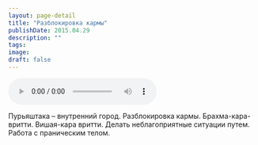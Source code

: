 ```yaml
---
layout: page-detail
title: "Разблокировка кармы"
publishDate: 2015.04.29
description: ""
tags:
image:
draft: false
---
```


<audio title="2015.04.29 - Разблокировка кармы.mp3" src="https://filer-api.advayta.org/v1.0/public/files/75081" controls=""></audio>

 Пурьяштака – внутренний город. Разблокировка кармы. Брахма-кара-вритти. Вишая-кара вритти. Делать неблагоприятные ситуации путем. Работа с праническим телом. 

  
